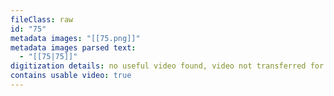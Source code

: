 ```yaml
---
fileClass: raw
id: "75"
metadata images: "[[75.png]]"
metadata images parsed text:
  - "[[75|75]]"
digitization details: no useful video found, video not transferred for parsing
contains usable video: true
---
```


